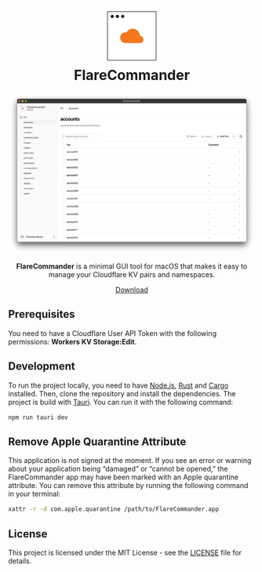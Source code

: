 <div align="center" style="text-align: center;">

<img src="public/logo.svg" alt="FlareCommander" width="120px" height="120px">

<h1 style="margin-top: 0;">FlareCommander</h1>

![set url](public/flare-commander.png 'FlareCommander Screenshot')

**FlareCommander** is a minimal GUI tool for macOS that makes it easy to manage your Cloudflare KV pairs and namespaces.

[Download](https://github.com/cbinzer/flare-commander/releases)

</div>

## Prerequisites

You need to have a Cloudflare User API Token with the following permissions: **Workers KV Storage:Edit**.

## Development

To run the project locally, you need to
have [Node.js](https://nodejs.org/), [Rust](https://www.rust-lang.org/tools/install)
and [Cargo](https://doc.rust-lang.org/cargo/getting-started.html) installed. Then, clone the repository and install the
dependencies. The project is build with [Tauri](https://tauri.app/). You can run it with the following command:

```bash
npm run tauri dev
```

## Remove Apple Quarantine Attribute

This application is not signed at the moment. If you see an error or warning about your application being “damaged” or
“cannot be opened,” the FlareCommander app may have been marked with an Apple quarantine attribute. You can remove this
attribute by running the following command in your terminal:

```bash
xattr -r -d com.apple.quarantine /path/to/FlareCommander.app
```

## License

This project is licensed under the MIT License - see the [LICENSE](LICENSE) file for details.
